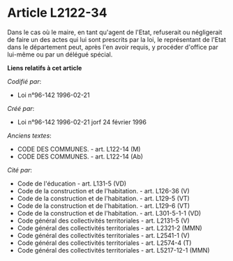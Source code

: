 # Article L2122-34

Dans le cas où le maire, en tant qu'agent de l'Etat, refuserait ou négligerait de faire un des actes qui lui sont prescrits
par la loi, le représentant de l'Etat dans le département peut, après l'en avoir requis, y procéder d'office par lui-même ou
par un délégué spécial.

**Liens relatifs à cet article**

_Codifié par_:

  - Loi n°96-142 1996-02-21

_Créé par_:

  - Loi n°96-142 1996-02-21 jorf 24 février 1996

_Anciens textes_:

  - CODE DES COMMUNES. - art. L122-14 (M)
  - CODE DES COMMUNES. - art. L122-14 (Ab)

_Cité par_:

  - Code de l'éducation - art. L131-5 (VD)
  - Code de la construction et de l'habitation. - art. L126-36 (V)
  - Code de la construction et de l'habitation. - art. L129-5 (VT)
  - Code de la construction et de l'habitation. - art. L129-6 (VT)
  - Code de la construction et de l'habitation. - art. L301-5-1-1 (VD)
  - Code général des collectivités territoriales - art. L2131-5 (V)
  - Code général des collectivités territoriales - art. L2321-2 (MMN)
  - Code général des collectivités territoriales - art. L2541-1 (V)
  - Code général des collectivités territoriales - art. L2574-4 (T)
  - Code général des collectivités territoriales - art. L5217-12-1 (MMN)

